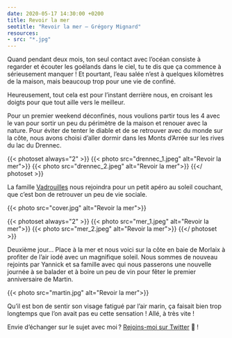```yaml
---
date: 2020-05-17 14:30:00 +0200
title: Revoir la mer
seotitle: "Revoir la mer — Grégory Mignard"
resources:
- src: "*.jpg"
---
```


Quand pendant deux mois, ton seul contact avec l’océan consiste à regarder et écouter les goélands dans le ciel, tu te dis que ça commence à sérieusement manquer ! Et pourtant, l’eau salée n’est à quelques kilomètres de la maison, mais beaucoup trop pour une vie de confiné.

Heureusement, tout cela est pour l’instant derrière nous, en croisant les doigts pour que tout aille vers le meilleur.

Pour un premier weekend déconfinés, nous voulions partir tous les 4 avec le van pour sortir un peu du périmètre de la maison et renouer avec la nature. Pour éviter de tenter le diable et de se retrouver avec du monde sur la côte, nous avons choisi d’aller dormir dans les Monts d’Arrée sur les rives du lac du Drennec.

{{< photoset always="2" >}}
{{< photo src="drennec_1.jpeg" alt="Revoir la mer">}}
{{< photo src="drennec_2.jpeg" alt="Revoir la mer">}}
{{</ photoset >}}

La famille [Vadrouilles](https://vadrouilles.co) nous rejoindra pour un petit apéro au soleil couchant, que c’est bon de retrouver un peu de vie sociale.

{{< photo src="cover.jpg" alt="Revoir la mer">}}

{{< photoset always="2" >}}
{{< photo src="mer_1.jpeg" alt="Revoir la mer">}}
{{< photo src="mer_2.jpeg" alt="Revoir la mer">}}
{{</ photoset >}}

Deuxième jour... Place à la mer et nous voici sur la côte en baie de Morlaix à profiter de l’air iodé avec un magnifique soleil. Nous sommes de nouveau rejoints par Yannick et sa famille avec qui nous passerons une nouvelle journée à se balader et à boire un peu de vin pour fêter le premier anniversaire de Martin.

{{< photo src="martin.jpg" alt="Revoir la mer">}}

Qu’il est bon de sentir son visage fatigué par l’air marin, ça faisait bien trop longtemps que l’on avait pas eu cette sensation ! Allé, à très vite !

Envie d’échanger sur le sujet avec moi ? [Rejoins-moi sur Twitter](http://twitter.com/gregmignard) 🐥 !